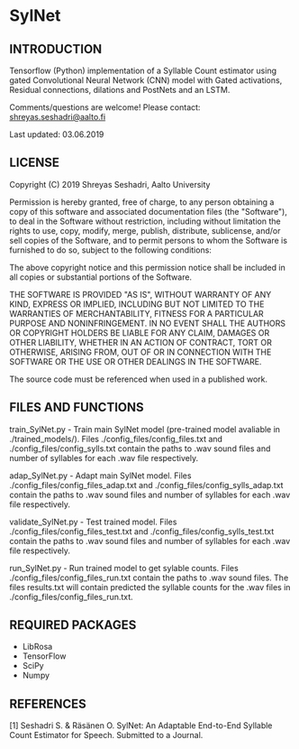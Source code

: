 # SylNet

INTRODUCTION
------------
Tensorflow (Python) implementation of a Syllable Count estimator using gated Convolutional Neural Network (CNN) model with Gated activations, Residual connections, dilations and PostNets and an LSTM.

Comments/questions are welcome! Please contact: shreyas.seshadri@aalto.fi

Last updated: 03.06.2019


LICENSE
-------

Copyright (C) 2019 Shreyas Seshadri, Aalto University

Permission is hereby granted, free of charge, to any person obtaining a copy of
this software and associated documentation files (the "Software"), to deal in
the Software without restriction, including without limitation the rights to
use, copy, modify, merge, publish, distribute, sublicense, and/or sell copies of
the Software, and to permit persons to whom the Software is furnished to do so,
subject to the following conditions:

The above copyright notice and this permission notice shall be included in all
copies or substantial portions of the Software.

THE SOFTWARE IS PROVIDED "AS IS", WITHOUT WARRANTY OF ANY KIND, EXPRESS OR
IMPLIED, INCLUDING BUT NOT LIMITED TO THE WARRANTIES OF MERCHANTABILITY, FITNESS
FOR A PARTICULAR PURPOSE AND NONINFRINGEMENT. IN NO EVENT SHALL THE AUTHORS OR
COPYRIGHT HOLDERS BE LIABLE FOR ANY CLAIM, DAMAGES OR OTHER LIABILITY, WHETHER
IN AN ACTION OF CONTRACT, TORT OR OTHERWISE, ARISING FROM, OUT OF OR IN
CONNECTION WITH THE SOFTWARE OR THE USE OR OTHER DEALINGS IN THE SOFTWARE.

The source code must be referenced when used in a published work.

FILES AND FUNCTIONS
-------------------
train_SylNet.py - Train main SylNet model (pre-trained model avaliable in ./trained_models/). Files ./config_files/config_files.txt and ./config_files/config_sylls.txt contain the paths to .wav sound files and number of syllables for each .wav file respectively.

adap_SylNet.py - Adapt main SylNet model. Files ./config_files/config_files_adap.txt and ./config_files/config_sylls_adap.txt contain the paths to .wav sound files and number of syllables for each .wav file respectively.

validate_SylNet.py	- Test trained model. Files ./config_files/config_files_test.txt and ./config_files/config_sylls_test.txt contain the paths to .wav sound files and number of syllables for each .wav file respectively.

run_SylNet.py	- Run trained model to get sylable counts. Files ./config_files/config_files_run.txt contain the paths to .wav sound files. The files results.txt will contain predicted the syllable counts for the .wav files in ./config_files/config_files_run.txt.

REQUIRED PACKAGES
-------------------
- LibRosa
- TensorFlow
- SciPy
- Numpy

REFERENCES
---------
[1] Seshadri S. & Räsänen O. SylNet: An Adaptable End-to-End Syllable Count Estimator for Speech. Submitted to a Journal.
